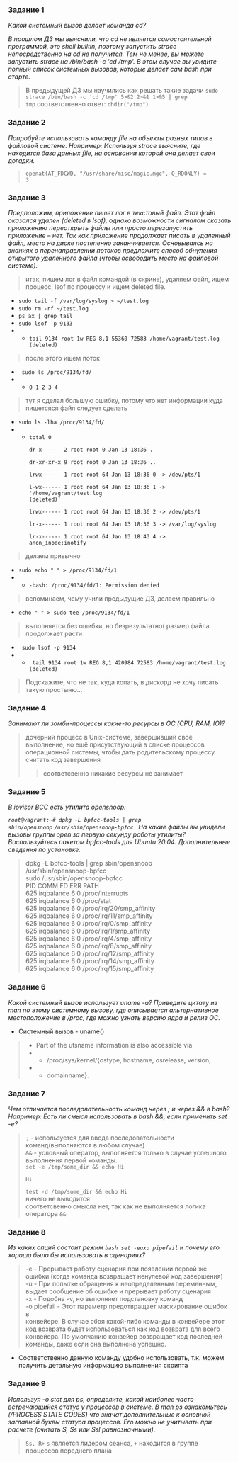 ### Задание 1
<i>
Какой системный вызов делает команда cd?

В прошлом ДЗ мы выяснили, что cd не является самостоятельной программой, это shell builtin, поэтому запустить strace непосредственно на cd не получится. Тем не менее, вы можете запустить strace на /bin/bash -c 'cd /tmp'. В этом случае вы увидите полный список системных вызовов, которые делает сам bash при старте.
</i>

> В предыдущей ДЗ мы научились как решать такие задачи
> <code>sudo strace /bin/bash -c 'cd /tmp' 5>&2 2>&1 1>&5 | grep tmp</code>
> соответственно ответ:
> <code>chdir("/tmp")</code>

### Задание 2
<i>
Попробуйте использовать команду file на объекты разных типов в файловой системе. Например:
Используя strace выясните, где находится база данных file, на основании которой она делает свои догадки.
</i>

> <code>openat(AT_FDCWD, "/usr/share/misc/magic.mgc", O_RDONLY) = 3</code>


### Задание 3
<i>
Предположим, приложение пишет лог в текстовый файл. Этот файл оказался удален (deleted в lsof), однако возможности сигналом сказать приложению переоткрыть файлы или просто перезапустить приложение – нет. Так как приложение продолжает писать в удаленный файл, место на диске постепенно заканчивается. Основываясь на знаниях о перенаправлении потоков предложите способ обнуления открытого удаленного файла (чтобы освободить место на файловой системе).
</i>

>итак, пишем лог в файл командой  (в скрине),
> удаляем файл, ищем процесс, lsof по процессу
> и ищем deleted file.
* <code>sudo tail -f /var/log/syslog > ~/test.log</code>
* <code>sudo rm -rf ~/test.log</code>
* <code>ps ax | grep tail</code>
* <code>sudo lsof -p 9133</code>
* * <code>tail    9134 root    1w      REG    8,1    55360 72583 /home/vagrant/test.log (deleted)</code>
> после этого ищем поток
* <code> sudo ls /proc/9134/fd/</code>
* * <code>0  1  2  3  4</code>
> тут я сделал большую ошибку, потому что нет информации куда пишетсяся файл
> следует сделать
* <code>sudo ls -lha /proc/9134/fd/</code>
* * <code>total 0  
dr-x------ 2 root root  0 Jan 13 18:36 .  
dr-xr-xr-x 9 root root  0 Jan 13 18:36 ..  
lrwx------ 1 root root 64 Jan 13 18:36 0 -> /dev/pts/1  
l-wx------ 1 root root 64 Jan 13 18:36 1 -> '/home/vagrant/test.log (deleted)'  
lrwx------ 1 root root 64 Jan 13 18:36 2 -> /dev/pts/1  
lr-x------ 1 root root 64 Jan 13 18:36 3 -> /var/log/syslog  
lr-x------ 1 root root 64 Jan 13 18:43 4 -> anon_inode:inotify</code>  
> делаем привычно
* <code>sudo echo " " > /proc/9134/fd/1</code>
* * <code>-bash: /proc/9134/fd/1: Permission denied</code>
> вспоминаем, чему учили предыдущие ДЗ, делаем правильно
* <code>echo " " > sudo tee /proc/9134/fd/1</code>
> выполняется без ошибки, но безрезультатно(
> размер файла продолжает расти
* <code> sudo lsof -p 9134</code>  
* * <code> tail    9134 root    1w      REG    8,1   420984 72583 /home/vagrant/test.log (deleted)</code>  

> Подскажите, что не так, куда копать, в дискорд не хочу писать такую простыню...




### Задание 4
<i>
Занимают ли зомби-процессы какие-то ресурсы в ОС (CPU, RAM, IO)?
</i>

>дочерний процесс в Unix-системе,
> завершивший своё выполнение, но ещё
> присутствующий в списке процессов
> операционной системы, чтобы дать
> родительскому процессу считать код
> завершения
> > соответсвенно никакие ресурсы не занимает


### Задание 5
<i>
В iovisor BCC есть утилита opensnoop:

<code>root@vagrant:~# dpkg -L bpfcc-tools | grep sbin/opensnoop</code>
<code>/usr/sbin/opensnoop-bpfcc  </code>
На какие файлы вы увидели вызовы группы open за первую секунду работы утилиты? Воспользуйтесь пакетом bpfcc-tools для Ubuntu 20.04. Дополнительные сведения по установке.
</i>

> dpkg -L bpfcc-tools | grep sbin/opensnoop  
/usr/sbin/opensnoop-bpfcc  
sudo /usr/sbin/opensnoop-bpfcc  
PID    COMM               FD ERR PATH  
625    irqbalance          6   0 /proc/interrupts  
625    irqbalance          6   0 /proc/stat  
625    irqbalance          6   0 /proc/irq/20/smp_affinity  
625    irqbalance          6   0 /proc/irq/11/smp_affinity  
625    irqbalance          6   0 /proc/irq/0/smp_affinity  
625    irqbalance          6   0 /proc/irq/1/smp_affinity  
625    irqbalance          6   0 /proc/irq/4/smp_affinity  
625    irqbalance          6   0 /proc/irq/8/smp_affinity  
625    irqbalance          6   0 /proc/irq/12/smp_affinity  
625    irqbalance          6   0 /proc/irq/14/smp_affinity  
625    irqbalance          6   0 /proc/irq/15/smp_affinity  


### Задание 6
<i>
Какой системный вызов использует uname -a? Приведите цитату из man по этому системному вызову, где описывается альтернативное местоположение в /proc, где можно узнать версию ядра и релиз ОС.

</i>

* Системный вызов - uname()
> * Part of the utsname information is also accessible via
> * * /proc/sys/kernel/{ostype, hostname, osrelease, version,
> * * domainname}.


### Задание 7
<i>
Чем отличается последовательность команд через ; и через && в bash? Например:
Есть ли смысл использовать в bash &&, если применить set -e?
</i>

><code>;</code> - используется для ввода последовательности команд(выполняются в любом случае)  
> <code>&&</code> - условный оператор, выполняется только в случае успешного выполнения первой команды.  
> <code>set -e /tmp/some_dir && echo Hi   
Hi  
test -d /tmp/some_dir && echo Hi</code>  
> ничего не выводится  
> соответсвенно смысла нет, так как  не выполняется логика оператора <code>&&</code>  


### Задание 8
<i>
Из каких опций состоит режим <code>bash set -euxo pipefail</code> и почему его хорошо было бы использовать в сценариях?
</i>

> -e - Прерывает работу сценария при появлении первой же ошибки (когда команда возвращает ненулевой код завершения)  
> -u - При попытке обращения к неопределенным переменным, выдает сообщение об ошибке и прерывает работу сценария  
> -x - Подобна -v, но выполняет подстановку команд  
> -o pipefail - Этот параметр предотвращает маскирование ошибок в  
> конвейере. В случае сбоя какой-либо команды в конвейере этот
> код возврата
> будет использоваться как код возврата для всего конвейера.
> По умолчанию конвейер возвращает код последней команды,
> даже если она выполнена успешно.
* Соответственно данную команду удобно использовать, т.к. можем получить детальную информацию выполнения скрипта


### Задание 9
<i>
Используя -o stat для ps, определите, какой наиболее часто встречающийся статус у процессов в системе. В man ps ознакомьтесь (/PROCESS STATE CODES) что значат дополнительные к основной заглавной буквы статуса процессов. Его можно не учитывать при расчете (считать S, Ss или Ssl равнозначными).


</i>
  
> <code>Ss, R+</code>
> <code>s</code> является лидером сеанса, <code>+</code> находится в группе процессов переднего плана

